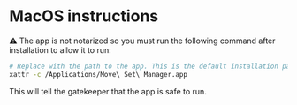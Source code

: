 # MacOS instructions 
⚠️ The app is not notarized so you must run the following command after installation to allow it to run:

```bash
# Replace with the path to the app. This is the default installation path.
xattr -c /Applications/Move\ Set\ Manager.app 
```

This will tell the gatekeeper that the app is safe to run.
